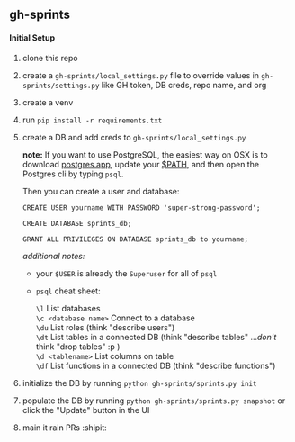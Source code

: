 ## gh-sprints

#### Initial Setup

1. clone this repo
2. create a `gh-sprints/local_settings.py` file to override values in `gh-sprints/settings.py` like GH token, DB creds, repo name, and org
3. create a venv
4. run `pip install -r requirements.txt`
5. create a DB and add creds to `gh-sprints/local_settings.py`

    **note:**  If you want to use PostgreSQL, the easiest way on OSX is     to download [postgres.app](http://postgresapp.com/), update your    [$PATH](http://postgresapp.com/documentation/cli-tools.html), and
    then open the Postgres cli by typing `psql`.

    Then you can create a   user and database:

    ```
    CREATE USER yourname WITH PASSWORD 'super-strong-password';

    CREATE DATABASE sprints_db;

    GRANT ALL PRIVILEGES ON DATABASE sprints_db to yourname;

    ```

    _additional notes:_

    - your `$USER` is already the `Superuser` for all of `psql`
    - `psql` cheat sheet:

        `\l`    List databases<br>
        `\c <database name>`    Connect to a database<br>
        `\du`       List roles (think "describe users")<br>
        `\dt`       List tables in a connected DB (think "describe tables" ...*don't* think "drop tables" :p )<br>
        `\d <tablename>`    List columns on table<br>
        `\df`       List functions in a connected DB (think "describe functions")


6. initialize the DB by running `python gh-sprints/sprints.py init`
7. populate the DB by running `python gh-sprints/sprints.py snapshot` or click the "Update" button in the UI
8. main it rain PRs :shipit:
